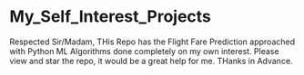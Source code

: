 # My_Self_Interest_Projects

Respected Sir/Madam,
                         THis Repo has the Flight Fare Prediction approached with Python ML Algorithms done completely on my own interest. Please view and star the repo, it would be a great help for me. THanks in Advance.
